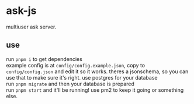 # ask-js

multiuser ask server.

## use
run `pnpm i` to get dependencies\
example config is at `config/config.example.json`, copy to `config/config.json` and edit it so it works. theres a jsonschema, so you can use that to make sure it's right. use postgres for your database\
run `pnpm migrate` and then your database is prepared\
run `pnpm start` and it'll be running! use pm2 to keep it going or something else.
